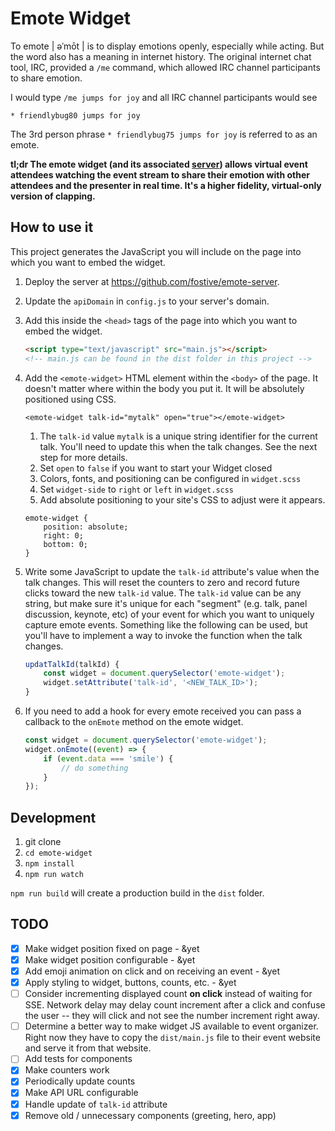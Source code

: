 # Emote Widget

To emote | əˈmōt | is to display emotions openly, especially while acting. But the word also has a meaning in internet history. The original internet chat tool, IRC, provided a `/me` command, which allowed IRC channel participants to share emotion.

I would type `/me jumps for joy` and all IRC channel participants would see

```
* friendlybug80 jumps for joy
```

The 3rd person phrase `* friendlybug75 jumps for joy` is referred to as an emote.

**tl;dr The emote widget (and its associated [server](https://github.com/fostive/emote-server)) allows virtual event attendees watching the event stream to share their emotion with other attendees and the presenter in real time. It's a higher fidelity, virtual-only version of clapping.**

## How to use it

This project generates the JavaScript you will include on the page into which you want to embed the widget.

1. Deploy the server at https://github.com/fostive/emote-server.
1. Update the `apiDomain` in `config.js` to your server's domain.
1. Add this inside the `<head>` tags of the page into which you want to embed the widget.

    ```html
    <script type="text/javascript" src="main.js"></script>
    <!-- main.js can be found in the dist folder in this project -->
    ```

1. Add the `<emote-widget>` HTML element within the `<body>` of the page. It doesn't matter where within the body you put it. It will be absolutely positioned using CSS.

    `<emote-widget talk-id="mytalk" open="true"></emote-widget>`

    1. The `talk-id` value `mytalk` is a unique string identifier for the current talk. You'll need to update this when the talk changes. See the next step for more details.
    1. Set `open` to `false` if you want to start your Widget closed
    1. Colors, fonts, and positioning can be configured in `widget.scss`
    1. Set `widget-side` to `right` or `left` in `widget.scss`
    1. Add absolute positioning to your site's CSS to adjust were it appears.

    ```
    emote-widget {
        position: absolute;
        right: 0;
        bottom: 0;
    }
    ```

1. Write some JavaScript to update the `talk-id` attribute's value when the talk changes. This will reset the counters to zero and record future clicks toward the new `talk-id` value. The `talk-id` value can be any string, but make sure it's unique for each "segment" (e.g. talk, panel discussion, keynote, etc) of your event for which you want to uniquely capture emote events. Something like the following can be used, but you'll have to implement a way to invoke the function when the talk changes.

    ```javascript
    updatTalkId(talkId) {
        const widget = document.querySelector('emote-widget');
        widget.setAttribute('talk-id', '<NEW_TALK_ID>');
    }
    ```

1. If you need to add a hook for every emote received you can pass a callback to the `onEmote` method on the emote widget.

    ```javascript
    const widget = document.querySelector('emote-widget');
    widget.onEmote((event) => {
        if (event.data === 'smile') {
            // do something
        }
    });
    ```

## Development

1. git clone
1. `cd emote-widget`
1. `npm install`
1. `npm run watch`

`npm run build` will create a production build in the `dist` folder.

## TODO

-   [x] Make widget position fixed on page - &yet
-   [x] Make widget position configurable - &yet
-   [x] Add emoji animation on click and on receiving an event - &yet
-   [x] Apply styling to widget, buttons, counts, etc. - &yet
-   [ ] Consider incrementing displayed count **on click** instead of waiting for SSE. Network delay may delay count increment after a click and confuse the user -- they will click and not see the number increment right away.
-   [ ] Determine a better way to make widget JS available to event organizer. Right now they have to copy the `dist/main.js` file to their event website and serve it from that website.
-   [ ] Add tests for components
-   [x] Make counters work
-   [x] Periodically update counts
-   [x] Make API URL configurable
-   [x] Handle update of `talk-id` attribute
-   [x] Remove old / unnecessary components (greeting, hero, app)
